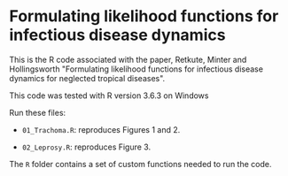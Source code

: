 # Formulating likelihood functions for infectious disease dynamics


This is the R code associated with the paper,  Retkute, Minter and Hollingsworth "Formulating likelihood functions for infectious disease dynamics for neglected tropical diseases".

This code was tested with R version 3.6.3 on Windows 

Run these files:

- `01_Trachoma.R`: reproduces Figures 1 and 2.

- `02_Leprosy.R`:  reproduces Figure 3.


The `R` folder contains a set of custom functions needed to run the code.
